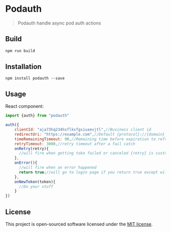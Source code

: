 # Podauth
> Podauth handle async pod auth actions

## Build

```bash
npm run build
```

## Installation

```
npm install podauth --save
```

## Usage

React component:

```jsx harmony
import {auth} from "podauth"

auth({
    clientId: "aja73hq234hsflksfgsiuaevjtl",//Business client id
    redirectUri: "https://example.com",//Default {protocol}://{domain} of current url
    timeRemainingTimeout: 90,//Remaining time before expiration to refresh token, Default 90 seconds before expiration
    retryTimeout: 3000,//retry timeout after a fail catch
    onRetry(retry){
      //will fire when getting toke failed or canceled {retry} is custom retry function
    },
    onError(){
      //will fire when an error happened
      return true;//will go to login page if you return true except will do nothing
    },
    onNewToken(token){
      //Do your stuff
    }
})
```

## License

This project is open-sourced software licensed under the [MIT license](http://opensource.org/licenses/MIT).
